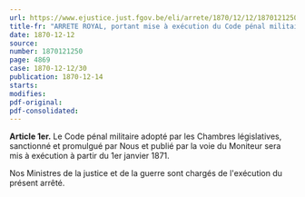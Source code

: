```yaml
---
url: https://www.ejustice.just.fgov.be/eli/arrete/1870/12/12/1870121250/justel
title-fr: "ARRETE ROYAL, portant mise à exécution du Code pénal militaire."
date: 1870-12-12
source:
number: 1870121250
page: 4869
case: 1870-12-12/30
publication: 1870-12-14
starts:
modifies:
pdf-original:
pdf-consolidated:
---
```


**Article 1er.** Le Code pénal militaire adopté par les Chambres législatives, sanctionné et promulgué par Nous et publié par la voie du Moniteur sera mis à exécution à partir du 1er janvier 1871.

Nos Ministres de la justice et de la guerre sont chargés de l'exécution du présent arrêté.

